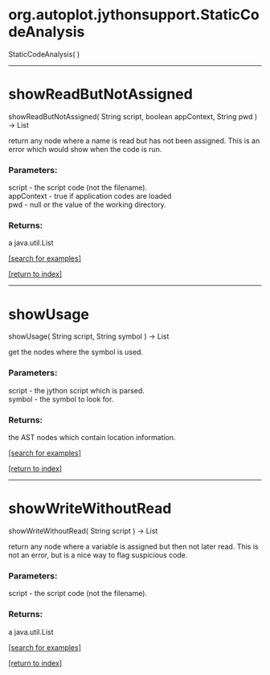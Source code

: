 # org.autoplot.jythonsupport.StaticCodeAnalysis
StaticCodeAnalysis( )


***
<a name="showReadButNotAssigned"></a>
# showReadButNotAssigned
showReadButNotAssigned( String script, boolean appContext, String pwd ) &rarr; List

return any node where a name is read but has not been assigned.  This is an
 error which would show when the code is run.

### Parameters:
script - the script code (not the filename).
<br>appContext - true if application codes are loaded
<br>pwd - null or the value of the working directory.

### Returns:
a java.util.List


<a href="https://github.com/autoplot/dev/search?q=showReadButNotAssigned&unscoped_q=showReadButNotAssigned">[search for examples]</a>

<a href="https://github.com/autoplot/documentation/blob/master/javadoc/index-all.md">[return to index]</a>

***
<a name="showUsage"></a>
# showUsage
showUsage( String script, String symbol ) &rarr; List

get the nodes where the symbol is used.

### Parameters:
script - the jython script which is parsed.
<br>symbol - the symbol to look for.

### Returns:
the AST nodes which contain location information.

<a href="https://github.com/autoplot/dev/search?q=showUsage&unscoped_q=showUsage">[search for examples]</a>

<a href="https://github.com/autoplot/documentation/blob/master/javadoc/index-all.md">[return to index]</a>

***
<a name="showWriteWithoutRead"></a>
# showWriteWithoutRead
showWriteWithoutRead( String script ) &rarr; List

return any node where a variable is assigned but then not later read.  This is 
 not an error, but is a nice way to flag suspicious code.

### Parameters:
script - the script code (not the filename).

### Returns:
a java.util.List


<a href="https://github.com/autoplot/dev/search?q=showWriteWithoutRead&unscoped_q=showWriteWithoutRead">[search for examples]</a>

<a href="https://github.com/autoplot/documentation/blob/master/javadoc/index-all.md">[return to index]</a>

